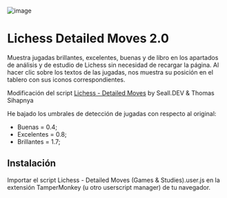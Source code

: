 ![image](https://github.com/user-attachments/assets/df8b868e-04d3-4c45-b251-990304d52f56)

# Lichess Detailed Moves 2.0
Muestra jugadas brillantes, excelentes, buenas y de libro en los apartados de análisis y de estudio de Lichess sin necesidad de recargar la página. 
Al hacer clic sobre los textos de las jugadas, nos muestra su posición en el tablero con sus iconos correspondientes.

Modificación del script [Lichess - Detailed Moves](https://github.com/sealldeveloper/lichess-detailed-moves) by Seall.DEV & Thomas Sihapnya

He bajado los umbrales de detección de jugadas con respecto al original:

- Buenas = 0.4;
- Excelentes = 0.8;
- Brillantes = 1.7;

## Instalación
Importar el script Lichess - Detailed Moves (Games & Studies).user.js en la extensión TamperMonkey (u otro userscript manager) de tu navegador.

